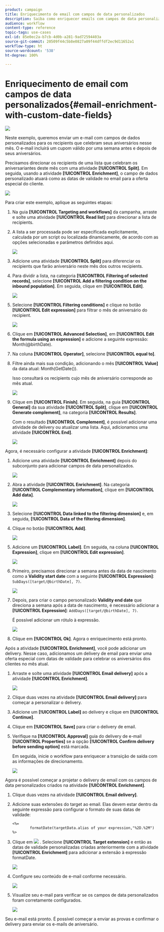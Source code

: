 ```yaml
---
product: campaign
title: Enriquecimento de email com campos de data personalizados
description: Saiba como enriquecer emails com campos de data personalizados
audience: workflow
content-type: reference
topic-tags: use-cases
exl-id: 85e0ec2a-b7cb-4d0b-a281-9ad72594403a
source-git-commit: 20509f44c5b8e0827a09f44dffdf2ec9d11652a1
workflow-type: ht
source-wordcount: '538'
ht-degree: 100%

---
```


# Enriquecimento de email com campos de data personalizados{#email-enrichment-with-custom-date-fields}

![](../../assets/common.svg)

Neste exemplo, queremos enviar um e-mail com campos de dados personalizados para os recipients que celebram seus aniversários nesse mês. O e-mail incluirá um cupom válido por uma semana antes e depois de seus aniversários.

Precisamos direcionar os recipients de uma lista que celebram os aniversariantes deste mês com uma atividade **[!UICONTROL Split]**. Em seguida, usando a atividade **[!UICONTROL Enrichment]**, o campo de dados personalizado atuará como as datas de validade no email para a oferta especial do cliente.

![](assets/uc_enrichment.png)

Para criar este exemplo, aplique as seguintes etapas:

1. Na guia **[!UICONTROL Targeting and workflows]** da campanha, arraste e solte uma atividade **[!UICONTROL Read list]** para direcionar a lista de recipients.
1. A lista a ser processada pode ser especificada explicitamente, calculada por um script ou localizada dinamicamente, de acordo com as opções selecionadas e parâmetros definidos aqui.

   ![](assets/uc_enrichment_1.png)

1. Adicione uma atividade **[!UICONTROL Split]** para diferenciar os recipients que farão aniversário neste mês dos outros recipients.
1. Para dividir a lista, na categoria **[!UICONTROL Filtering of selected records]**, selecione **[!UICONTROL Add a filtering condition on the inbound population]**. Em seguida, clique em **[!UICONTROL Edit]**.

   ![](assets/uc_enrichment_2.png)

1. Selecione **[!UICONTROL Filtering conditions]** e clique no botão **[!UICONTROL Edit expression]** para filtrar o mês de aniversário do recipient.

   ![](assets/uc_enrichment_3.png)

1. Clique em **[!UICONTROL Advanced Selection]**, em **[!UICONTROL Edit the formula using an expression]** e adicione a seguinte expressão: Month(@birthDate).
1. Na coluna **[!UICONTROL Operator]**, selecione **[!UICONTROL equal to]**.
1. Filtre ainda mais sua condição, adicionando o mês **[!UICONTROL Value]** da data atual: Month(GetDate()).

   Isso consultará os recipients cujo mês de aniversário corresponde ao mês atual.

   ![](assets/uc_enrichment_4.png)

1. Clique em **[!UICONTROL Finish]**. Em seguida, na guia **[!UICONTROL General]** da sua atividade **[!UICONTROL Split]**, clique em **[!UICONTROL Generate complement]**, na categoria **[!UICONTROL Results]**.

   Com o resultado **[!UICONTROL Complement]**, é possível adicionar uma atividade de delivery ou atualizar uma lista. Aqui, adicionamos uma atividade **[!UICONTROL End]**.

   ![](assets/uc_enrichment_6.png)

Agora, é necessário configurar a atividade **[!UICONTROL Enrichment]**:

1. Adicione uma atividade **[!UICONTROL Enrichment]** depois do subconjunto para adicionar campos de data personalizados.

   ![](assets/uc_enrichment_7.png)

1. Abra a atividade **[!UICONTROL Enrichment]**. Na categoria **[!UICONTROL Complementary information]**, clique em **[!UICONTROL Add data]**.

   ![](assets/uc_enrichment_8.png)

1. Selecione **[!UICONTROL Data linked to the filtering dimension]** e, em seguida, **[!UICONTROL Data of the filtering dimension]**.
1. Clique no botão **[!UICONTROL Add]**.

   ![](assets/uc_enrichment_9.png)

1. Adicione um **[!UICONTROL Label]**. Em seguida, na coluna **[!UICONTROL Expression]**, clique em **[!UICONTROL Edit expression]**.

   ![](assets/uc_enrichment_10.png)

1. Primeiro, precisamos direcionar a semana antes da data de nascimento como a **Validity start date** com a seguinte **[!UICONTROL Expression]**: `SubDays([target/@birthDate], 7)`.

   ![](assets/uc_enrichment_11.png)

1. Depois, para criar o campo personalizado **Validity end date** que direciona a semana após a data de nascimento, é necessário adicionar a **[!UICONTROL Expression]**: `AddDays([target/@birthDate], 7)`.

   É possível adicionar um rótulo à expressão.

   ![](assets/uc_enrichment_12.png)

1. Clique em **[!UICONTROL Ok]**. Agora o enriquecimento está pronto.

Após a atividade **[!UICONTROL Enrichment]**, você pode adicionar um delivery. Nesse caso, adicionamos um delivery de email para enviar uma oferta especial com datas de validade para celebrar os aniversários dos clientes no mês atual.

1. Arraste e solte uma atividade **[!UICONTROL Email delivery]** após a atividade **[!UICONTROL Enrichment]**.

   ![](assets/uc_enrichment_15.png)

1. Clique duas vezes na atividade **[!UICONTROL Email delivery]** para começar a personalizar o delivery.
1. Adicione um **[!UICONTROL Label]** ao delivery e clique em **[!UICONTROL Continue]**.
1. Clique em **[!UICONTROL Save]** para criar o delivery de email.
1. Verifique na **[!UICONTROL Approval]** guia do delivery de e-mail **[!UICONTROL Properties]** se a opção **[!UICONTROL Confirm delivery before sending option]** está marcada.

   Em seguida, inicie o workflow para enriquecer a transição de saída com as informações de direcionamento.

   ![](assets/uc_enrichment_18.png)

Agora é possível começar a projetar o delivery de email com os campos de data personalizados criados na atividade **[!UICONTROL Enrichment]**.

1. Clique duas vezes na atividade **[!UICONTROL Email delivery]**.
1. Adicione suas extensões do target ao email. Elas devem estar dentro da seguinte expressão para configurar o formato de suas datas de validade:

   ```
   <%=
           formatDate(targetData.alias of your expression,"%2D.%2M")  %>
   ```

1. Clique em ![](assets/uc_enrichment_16.png) . Selecione **[!UICONTROL Target extension]** e então as datas de validade personalizadas criadas anteriormente com a atividade **[!UICONTROL Enrichment]** para adicionar a extensão à expressão formatDate.

   ![](assets/uc_enrichment_19.png)

1. Configure seu conteúdo de e-mail conforme necessário.

   ![](assets/uc_enrichment_17.png)

1. Visualize seu e-mail para verificar se os campos de data personalizados foram corretamente configurados.

   ![](assets/uc_enrichment_20.png)

Seu e-mail está pronto. É possível começar a enviar as provas e confirmar o delivery para enviar os e-mails de aniversário.
